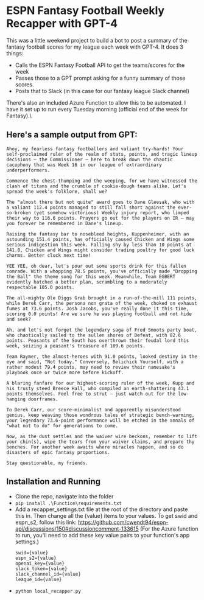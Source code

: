 # ESPN Fantasy Football Weekly Recapper with GPT-4

This was a little weekend project to build a bot to post a summary of the fantasy football scores for my league each week with GPT-4. It does 3 things:

- Calls the ESPN Fantasy Football API to get the teams/scores for the week
- Passes those to a GPT prompt asking for a funny summary of those scores.
- Posts that to Slack (in this case for our fantasy league Slack channel)

There's also an included Azure Function to allow this to be automated. I have it set up to run every Tuesday morning (official end of the week for Fantasy).\

## Here's a sample output from GPT:
```
Ahoy, my fearless fantasy footballers and valiant try-hards! Your self-proclaimed ruler of the realm of stats, points, and tragic lineup decisions – the Commissioner – here to break down the chaotic cacophony that was Week 16 in our league of extraordinary underperformers.

Commence the chest-thumping and the weeping, for we have witnessed the clash of titans and the crumble of cookie-dough teams alike. Let's spread the week's folklore, shall we?

The "almost there but not quite" award goes to Dane Gleesak, who with a valiant 112.4 points managed to still fall short against the ever-so-broken (yet somehow victorious) Weekly injury report, who limped their way to 116.6 points. Prayers go out for the players on IR – may you forever be remembered in Dane's lineup.

Raising the fantasy bar to nosebleed heights, Kuppenheimer, with an astounding 151.4 points, has officially caused Chicken and Wings some serious indigestion this week. Falling shy by less than 10 points at 141.8, Chicken and Wings might consider trading poultry for good luck charms. Better cluck next time!

YEE YEE, oh dear, let's pour out some sports drink for this fallen comrade. With a whopping 78.5 points, you've officially made "Dropping the Ball" the theme song for this week. Meanwhile, Team EGBERT evidently hatched a better plan, scrambling to a moderately respectable 105.0 points.

The all-mighty Ole Diggs Grab brought in a run-of-the-mill 111 points, while Derek Carr, the persona non grata of the week, choked on exhaust fumes at 73.6 points. Josh Jacobs, you've really done it this time, scoring 0.0 points! Are we sure he was playing football and not hide and seek?

Ah, and let's not forget the legendary saga of Fred Smoots party boat, who chaotically sailed to the sullen shores of Defeat, with 82.6 points. Peasants of the South has overthrown their feudal lord this week, seizing a peasant's treasure of 109.6 points.

Team Raymer, the almost-heroes with 91.0 points, looked destiny in the eye and said, "Not today." Conversely, Belichick Yourself, with a rather modest 79.4 points, may need to review their namesake's playbook once or twice more before kickoff.

A blaring fanfare for our highest-scoring ruler of the week, Kupp and his trusty steed Breece Hall, who compiled an earth-shattering 43.1 points themselves. Feel free to strut – just watch out for the low-hanging doorframes.

To Derek Carr, our score-minimalist and apparently misunderstood genius, keep weaving those wondrous tales of strategic bench-warming, your legendary 73.6-point performance will be etched in the annals of "what not to do" for generations to come.

Now, as the dust settles and the waiver wire beckons, remember to lift your chin(s), wipe the tears from your waiver claims, and prepare thy benches. For another week awaits where miracles happen, and so do disasters of epic fantasy proportions.

Stay questionable, my friends.
```


## Installation and Running
- Clone the repo, navigate into the folder
- `pip install .\Function\requirements.txt`
- Add a recapper_settings.txt file at the root of the directory and paste this in. Then change all the {value} items to your values. To get swid and espn_s2, follow this link: https://github.com/cwendt94/espn-api/discussions/150#discussioncomment-133615
  (For the Azure function to run, you'll need to add these key value pairs to your function's app settings.)
  ```
  swid={value}
  espn_s2={value}
  openai_key={value}
  slack_token={value}
  slack_channel_id={value}
  league_id={value}
  ```
- `python local_recapper.py`

